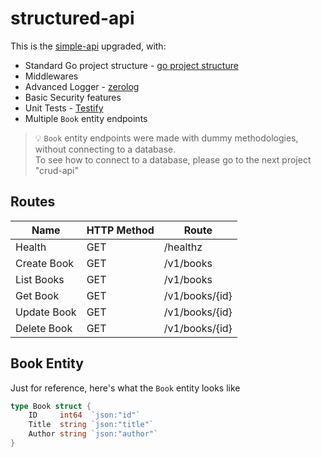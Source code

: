 # structured-api

This is the [simple-api](https://github.com/vvelc/go-mini-projects/tree/main/go-1-simple-api) upgraded, with:
* Standard Go project structure - [go project structure](https://github.com/golang-standards/project-layout)
* Middlewares
* Advanced Logger - [zerolog](https://github.com/rs/zerolog)
* Basic Security features
* Unit Tests - [Testify](https://github.com/stretchr/testify)
* Multiple `Book` entity endpoints

> 💡 `Book` entity endpoints were made with dummy methodologies, without connecting to a database. <br>
> To see how to connect to a database, please go to the next project "crud-api"

## Routes

| Name          | HTTP Method   | Route             |
|---------------|---------------|-------------------|
| Health        | GET	        | /healthz          |
| Create Book	| GET	        | /v1/books         |
| List Books	| GET	        | /v1/books         |
| Get Book		| GET	        | /v1/books/{id}         |
| Update Book	| GET	        | /v1/books/{id}         |
| Delete Book	| GET	        | /v1/books/{id}         |

## Book Entity
Just for reference, here's what the `Book` entity looks like
``` go
type Book struct {
	ID     int64  `json:"id"`
	Title  string `json:"title"`
	Author string `json:"author"`
}
```